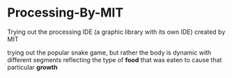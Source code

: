 # Processing-By-MIT
Trying out the processing IDE (a graphic library with its own IDE) created by MIT


trying out the popular snake game, but rather the body is dynamic with different segments reflecting the type of **food** that was eaten to cause that particular **growth**
